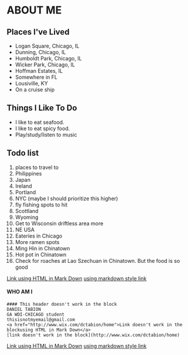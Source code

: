 # ABOUT ME
## Places I've Lived
* Logan Square, Chicago, IL
* Dunning, Chicago, IL
* Humboldt Park, Chicago, IL
* Wicker Park, Chicago, IL
* Hoffman Estates, IL
* Somewhere in FL
* Lousiville, KY
* On a cruise ship


## Things I Like To Do
* I like to eat seafood.
* I like to eat spicy food.
* Play/study/listen to music

## Todo list
1. places to travel to
  1. Philippines
  2. Japan
  3. Ireland
  4. Portland
  5. NYC (maybe I should prioritize this higher)
2. fly fishing spots to hit
  1. Scottland
  2. Wyoming
  3. Get to Wisconsin driftless area more
  4. NE USA
3. Eateries in Chicago
  1. More ramen spots
  2. Ming Hin in Chinatown
  3. Hot pot in Chinatown
  4. Check for roaches at Lao Szechuan in Chinatown.  But the food is so good

<a href="http://www.wix.com/dctabion/home">Link using HTML in Mark Down</a>
[using markdown style link](http://www.wix.com/dctabion/home)


#### WHO AM I

```
#### This header doesn't work in the block
DANIEL TABION
GA WDI-CHICAGO student
thisisnotmyemail@gmail.com
<a href="http://www.wix.com/dctabion/home">Link doesn't work in the blockusing HTML in Mark Down</a>
[link doesn't work in the block](http://www.wix.com/dctabion/home)
```

<a href="http://www.wix.com/dctabion/home">Link using HTML in Mark Down</a>
[using markdown style link](http://www.wix.com/dctabion/home)
